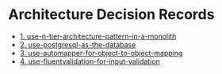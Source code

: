 # Architecture Decision Records

* [1. use-n-tier-architecture-pattern-in-a-monolith](0001-use-n-tier-architecture-pattern-in-a-monolith.md)
* [2. use-postgresql-as-the-database](0002-use-postgresql-as-the-database.md)
* [3. use-automapper-for-object-to-object-mapping](0003-use-automapper-for-object-to-object-mapping.md)
* [4. use-fluentvalidation-for-input-validation](0004-use-fluentvalidation-for-input-validation.md)

